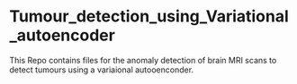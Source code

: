 # Tumour_detection_using_Variational_autoencoder

This Repo contains files for the anomaly detection of brain MRI scans to detect tumours using a variaional autooenconder.
